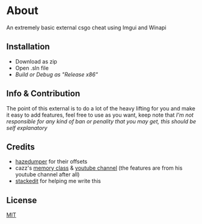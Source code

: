 # About

An extremely basic external csgo cheat using Imgui and Winapi

## Installation

- Download as zip
- Open .sln file
- *Build or Debug as "Release x86"*


## Info & Contribution

The point of this external is to do a lot of the heavy lifting for you and make it easy to add features, feel free to use as you want, keep note that *I'm not responsible for any kind of ban or penality that you may get, this should be self explanatory*

## Credits
- [hazedumper](https://github.com/frk1/hazedumper) for their offsets
- cazz's [memory class](https://github.com/cazzwastaken/pro-bhop/blob/master/cheat/memory.h) & [youtube channel](https://www.youtube.com/@cazz) (the features are from his youtube channel after all)
- [stackedit](https://stackedit.io/) for helping me write this

## License

[MIT](https://choosealicense.com/licenses/mit/)
